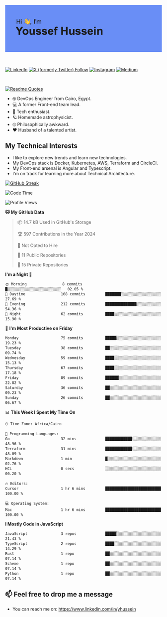 [![Youssef's GitHub Banner](./assets/youssef-hussein.png)](https://github.com/yorki404)

</br>

[![LinkedIn](https://img.shields.io/badge/linkedin-%230077B5.svg?style=for-the-badge&logo=linkedin&logoColor=white)](https://www.linkedin.com/in/yhussein/)
[![X (formerly Twitter) Follow](https://img.shields.io/twitter/follow/devqik_?style=for-the-badge&logo=X&logoColor=White&labelColor=White)](https://twitter.com/devqik_)
[![Instagram](https://img.shields.io/badge/devqik-E4405F?style=for-the-badge&logo=Instagram&logoColor=white)](https://instagram.com/devqik)
[![Medium](https://img.shields.io/badge/Medium-12100E?style=for-the-badge&logo=medium&logoColor=white)](https://medium.com/@devqik)

</br>

[![Readme Quotes](https://quotes-github-readme.vercel.app/api?type=horizontal&theme=dark)](https://github.com/piyushsuthar/github-readme-quotes)

- :nerd_face: DevOps Engineer from Cairo, Egypt.
- :computer: A former Front-end team lead.
- :satellite: Tech enthusiast.
- :ringed_planet: Homemade astrophysicist.
- :roll_eyes: Philosophically awkward.
- :heart: Husband of a talented artist.

## My Technical Interests

- I like to explore new trends and learn new technologies.
- My DevOps stack is Docker, Kubernetes, AWS, Terraform and CircleCI.
- My Front-end arsenal is Angular and Typescript.
- I'm on track for learning more about Technical Architecture.

[![GitHub Streak](https://streak-stats.demolab.com/?user=devqik&theme=dark)](https://git.io/streak-stats)

<!--START_SECTION:waka-->
![Code Time](http://img.shields.io/badge/Code%20Time-872%20hrs%2035%20mins-blue)

![Profile Views](http://img.shields.io/badge/Profile%20Views-0-blue)

**🐱 My GitHub Data** 

> 📦 14.7 kB Used in GitHub's Storage 
 > 
> 🏆 597 Contributions in the Year 2024
 > 
> 🚫 Not Opted to Hire
 > 
> 📜 11 Public Repositories 
 > 
> 🔑 15 Private Repositories 
 > 
**I'm a Night 🦉** 

```text
🌞 Morning                8 commits           █░░░░░░░░░░░░░░░░░░░░░░░░   02.05 % 
🌆 Daytime                108 commits         ███████░░░░░░░░░░░░░░░░░░   27.69 % 
🌃 Evening                212 commits         ██████████████░░░░░░░░░░░   54.36 % 
🌙 Night                  62 commits          ████░░░░░░░░░░░░░░░░░░░░░   15.90 % 
```
📅 **I'm Most Productive on Friday** 

```text
Monday                   75 commits          █████░░░░░░░░░░░░░░░░░░░░   19.23 % 
Tuesday                  38 commits          ██░░░░░░░░░░░░░░░░░░░░░░░   09.74 % 
Wednesday                59 commits          ████░░░░░░░░░░░░░░░░░░░░░   15.13 % 
Thursday                 67 commits          ████░░░░░░░░░░░░░░░░░░░░░   17.18 % 
Friday                   89 commits          ██████░░░░░░░░░░░░░░░░░░░   22.82 % 
Saturday                 36 commits          ██░░░░░░░░░░░░░░░░░░░░░░░   09.23 % 
Sunday                   26 commits          ██░░░░░░░░░░░░░░░░░░░░░░░   06.67 % 
```


📊 **This Week I Spent My Time On** 

```text
🕑︎ Time Zone: Africa/Cairo

💬 Programming Languages: 
Go                       32 mins             ████████████░░░░░░░░░░░░░   48.96 % 
Terraform                31 mins             ████████████░░░░░░░░░░░░░   48.09 % 
Markdown                 1 min               █░░░░░░░░░░░░░░░░░░░░░░░░   02.76 % 
HCL                      0 secs              ░░░░░░░░░░░░░░░░░░░░░░░░░   00.20 % 

🔥 Editors: 
Cursor                   1 hr 6 mins         █████████████████████████   100.00 % 

💻 Operating System: 
Mac                      1 hr 6 mins         █████████████████████████   100.00 % 
```

**I Mostly Code in JavaScript** 

```text
JavaScript               3 repos             █████░░░░░░░░░░░░░░░░░░░░   21.43 % 
TypeScript               2 repos             ████░░░░░░░░░░░░░░░░░░░░░   14.29 % 
Rust                     1 repo              ██░░░░░░░░░░░░░░░░░░░░░░░   07.14 % 
Scheme                   1 repo              ██░░░░░░░░░░░░░░░░░░░░░░░   07.14 % 
Python                   1 repo              ██░░░░░░░░░░░░░░░░░░░░░░░   07.14 % 
```




<!--END_SECTION:waka-->

## 📫 Feel free to drop me a message
- You can reach me on: https://www.linkedin.com/in/yhussein
